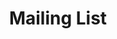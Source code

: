 ---
title: Mailing List
redirect_to: https://mailman.stanford.edu/mailman/listinfo/designing_ml
menu: true
order: 5
---